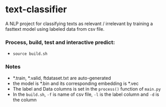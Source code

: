 # text-classifier

A NLP project for classifying texts as relevant / irrelevant by training a fasttext model using labeled data from csv file.

### Process, build, test and interactive predict:
- `source build.sh`

### Notes
- *.train, *.valid, ftdataset.txt are auto-generated
- the model is *.bin and its corresponding embedding is *.vec
- The label and Data columns is set in the `process()` function of `main.py`
- In the `build.sh`, `-f` is name of csv file, `-l` is the label column and `-d` is the column